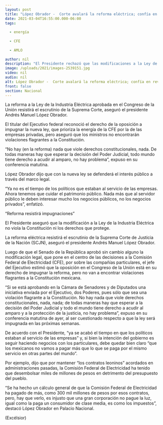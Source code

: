 ```yaml
---
layout: post
title: "López Obrador -  Corte avalará la reforma eléctrica; confía en revés legal a opositores"
date: 2021-03-04T16:55:00.000-06:00
tags:
  
  - energía
  
  - CFE
  
  - AMLO
  
author: nil
description: "El Presidente rechazó que las modificaciones a la Ley de la Industria Eléctrica aprobadas por el Congreso caigan en la ilegalidad, por lo que confió en que las impugnaciones de la oposición no prosperen"
image: /uploads/2021/images-2539151.jpg
video: nil
audio: nil
alt: López Obrador -  Corte avalará la reforma eléctrica; confía en revés legal a opositores
front: false
section: Nacional
---
```


La reforma a la Ley de la Industria Eléctrica aprobada en el Congreso de la Unión resistirá el escrutinio de la Suprema Corte, aseguró el presidente Andrés Manuel López Obrador.

El titular del Ejecutivo federal reconoció el derecho de la oposición a impugnar la nueva ley, que prioriza la energía de la CFE por la de las empresas privadas, pero aseguró que los ministros no encontrarán violaciones flagrantes a la Constitución.

“No hay (en la reforma) nada que viole derechos constitucionales, nada. De todas maneras hay que esperar la decisión del Poder Judicial, todo mundo tiene derecho a acudir al amparo, no hay problema”, expuso en su conferencia matutina.

López Obrador dijo que con la nueva ley se defenderá el interés público a través del marco legal.

“Ya no es el tiempo de los políticos que estaban al servicio de las empresas. Ahora tenemos que cuidar el patrimonio público. Nada más que al servidor público le deben interesar mucho los negocios públicos, no los negocios privados”, enfatizó.

“Reforma resistirá impugnaciones”

El Presidente aseguró que la modificación a la Ley de la Industria Eléctrica no viola la Constitución ni los derechos que protege.

La reforma eléctrica resistirá el escrutinio de la Suprema Corte de Justicia de la Nación (SCJN), aseguró el presidente Andrés Manuel López Obrador.

Luego de que el Senado de la República aprobó sin cambio alguno la modificación legal, que pone en el centro de las decisiones a la Comisión Federal de Electricidad (CFE), por sobre las compañías particulares, el jefe del Ejecutivo estimó que la oposición en el Congreso de la Unión está en su derecho de impugnar la reforma, pero no van a encontrar violaciones flagrantes a la Constitución mexicana.

“Si se está aprobando en la Cámara de Senadores y de Diputados una iniciativa enviada por el Ejecutivo, dos Poderes, pues sólo que sea una violación flagrante a la Constitución. No hay nada que viole derechos constitucionales, nada, nada; de todas maneras hay que esperar a la decisión del Poder Judicial y todo el mundo tiene derecho a acudir al amparo y a la protección de la justicia, no hay problema”, expuso en su conferencia matutina de ayer, al ser cuestionado respecto a que la ley será impugnada en las próximas semanas.

De acuerdo con el Presidente, “ya se acabó el tiempo en que los políticos estaban al servicio de las empresas” y, si bien la intención del gobierno es seguir haciendo negocios con los particulares, debe quedar bien claro “que los mexicanos no vamos a pagar más que lo que se paga por el mismo servicio en otras partes del mundo”.

Por ejemplo, dijo que por mantener “los contratos leoninos” acordados en administraciones pasadas, la Comisión Federal de Electricidad ha tenido que desembolsar miles de millones de pesos en detrimento del presupuesto del pueblo.

“Se ha hecho un cálculo general de que la Comisión Federal de Electricidad ha pagado de más, como 300 mil millones de pesos por esos contratos, pero, hay que verlo, es injusto que una gran corporación no pague la luz, igual como la paga un consumidor de clase media, es como los impuestos”, destacó López Obrador en Palacio Nacional.

(Excélsior)